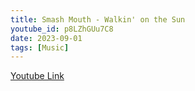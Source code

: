 ```yaml
---
title: Smash Mouth - Walkin' on the Sun
youtube_id: p8LZhGUu7C8
date: 2023-09-01
tags: [Music]
---
```



[Youtube Link](https://www.youtube.com/watch?v=p8LZhGUu7C8)  